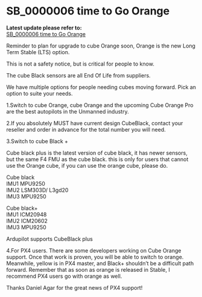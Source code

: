 # SB\_0000006 time to Go Orange

**Latest update please refer to:**\
[SB\_0000006 time to Go Orange](https://discuss.cubepilot.org/t/sb-0000006-time-to-go-orange/4124)

Reminder to plan for upgrade to cube Orange soon, Orange is the new Long Term Stable (LTS) option.

This is not a safety notice, but is critical for people to know.

The cube Black sensors are all End Of Life from suppliers.

We have multiple options for people needing cubes moving forward. Pick an option to suite your needs.

1.Switch to cube Orange, cube Orange and the upcoming Cube Orange Pro are the best autopilots in the Unmanned industry.

2.If you absolutely MUST have current design CubeBlack, contact your reseller and order in advance for the total number you will need.

3.Switch to cube Black +

Cube black plus is the latest version of cube black, it has newer sensors, but the same F4 FMU as the cube black. this is only for users that cannot use the Orange cube, if you can use the orange cube, please do.

Cube black\
IMU1 MPU9250\
IMU2 LSM303D/ L3gd20\
IMU3 MPU9250

Cube black+\
IMU1 ICM20948\
IMU2 ICM20602\
IMU3 MPU9250

Ardupilot supports CubeBlack plus

4.For PX4 users. There are some developers working on Cube Orange support. Once that work is proven, you will be able to switch to orange. Meanwhile, yellow is in PX4 master, and Black+ shouldn’t be a difficult path forward. Remember that as soon as orange is released in Stable, I recommend PX4 users go with orange as well.

Thanks Daniel Agar for the great news of PX4 support!
